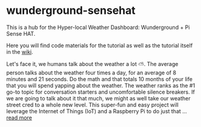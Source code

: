 # wunderground-sensehat
This is a hub for the Hyper-local Weather Dashboard: Wunderground + Pi Sense HAT.

Here you will find code materials for the tutorial as well as the tutorial itself in the [wiki](https://github.com/InitialState/wunderground-sensehat/wiki).

Let's face it, we humans talk about the weather a lot ⛅️. The average person talks about the weather four times a day, for an average of 8 minutes and 21 seconds. Do the math and that totals 10 months of your life that you will spend yapping about the weather. The weather ranks as the #1 go-to topic for conversation starters and uncomfortable silence breakers. If we are going to talk about it that much, we might as well take our weather street cred to a whole new level. This super-fun and easy project will leverage the Internet of Things (IoT) and a Raspberry Pi to do just that ... [read more](https://github.com/InitialState/wunderground-sensehat/wiki)
